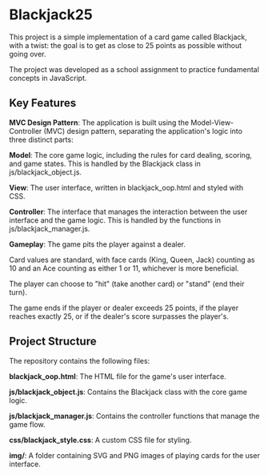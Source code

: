 # Blackjack25

This project is a simple implementation of a card game called Blackjack, with a twist: the goal is to get as close to 25 points as possible without going over.

The project was developed as a school assignment to practice fundamental concepts in JavaScript.

## Key Features
**MVC Design Pattern**: The application is built using the Model-View-Controller (MVC) design pattern, separating the application's logic into three distinct parts:

**Model**: The core game logic, including the rules for card dealing, scoring, and game states. This is handled by the Blackjack class in js/blackjack_object.js.

**View**: The user interface, written in blackjack_oop.html and styled with CSS.

**Controller**: The interface that manages the interaction between the user interface and the game logic. This is handled by the functions in js/blackjack_manager.js.

**Gameplay**: The game pits the player against a dealer.

Card values are standard, with face cards (King, Queen, Jack) counting as 10 and an Ace counting as either 1 or 11, whichever is more beneficial.

The player can choose to "hit" (take another card) or "stand" (end their turn).

The game ends if the player or dealer exceeds 25 points, if the player reaches exactly 25, or if the dealer's score surpasses the player's.

## Project Structure
The repository contains the following files:

**blackjack_oop.html**: The HTML file for the game's user interface.

**js/blackjack_object.js**: Contains the Blackjack class with the core game logic.

**js/blackjack_manager.js**: Contains the controller functions that manage the game flow.

**css/blackjack_style.css**: A custom CSS file for styling.

**img/**: A folder containing SVG and PNG images of playing cards for the user interface.
